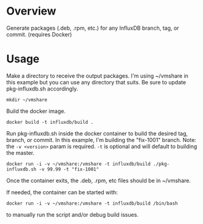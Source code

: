 # Overview

Generate packages (.deb, .rpm, etc.) for any InfluxDB branch, tag, or commit.  (requires Docker)

# Usage

Make a directory to receive the output packages.  I'm using ~/vmshare in this example but you can use any directory that suits.  Be sure to update pkg-influxdb.sh accordingly.

`mkdir ~/vmshare`

Build the docker image.

`docker build -t influxdb/build .`

Run pkg-influxdb.sh inside the docker container to build the desired tag, branch, or commit.  In this example, I'm building the "fix-1001" branch.  Note: the `-v <version>` param is required.  `-t` is optional and will default to building the master.

`docker run -i -v ~/vmshare:/vmshare -t influxdb/build ./pkg-influxdb.sh -v 99.99 -t "fix-1001"`

Once the container exits, the .deb, .rpm, etc files should be in ~/vmshare.

If needed, the container can be started with:

`docker run -i -v ~/vmshare:/vmshare -t influxdb/build /bin/bash`

to manually run the script and/or debug build issues.
